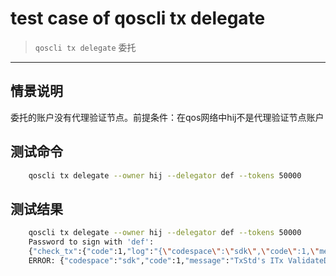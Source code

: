 # test case of qoscli tx delegate

> `qoscli tx delegate` 委托

---

## 情景说明

委托的账户没有代理验证节点。前提条件：在qos网络中hij不是代理验证节点账户

## 测试命令

```bash
    qoscli tx delegate --owner hij --delegator def --tokens 50000
```

## 测试结果

```bash
    qoscli tx delegate --owner hij --delegator def --tokens 50000
    Password to sign with 'def':
    {"check_tx":{"code":1,"log":"{\"codespace\":\"sdk\",\"code\":1,\"message\":\"TxStd's ITx ValidateData error:  ERROR:\\nCodespace: stake\\nCode: 506\\nMessage: \\\"address1jxjl9mcghl60s6lu5s2mrtrppf5t2h5mjdum20 does't have validator.\\\"\\n\"}","gasWanted":"100000","gasUsed":"1000"},"deliver_tx":{},"hash":"5201428DBF952D55C678CCD6A95A3BBA1B4093BFE1208D867DBD0D8CAC824408","height":"0"}
    ERROR: {"codespace":"sdk","code":1,"message":"TxStd's ITx ValidateData error:  ERROR:\nCodespace: stake\nCode: 506\nMessage: \"address1jxjl9mcghl60s6lu5s2mrtrppf5t2h5mjdum20 does't have validator.\"\n"}
```
